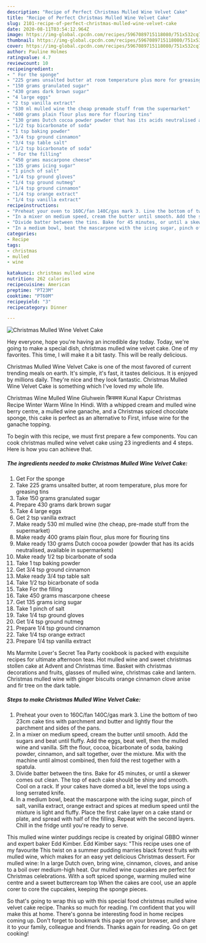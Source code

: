 ```yaml
---
description: "Recipe of Perfect Christmas Mulled Wine Velvet Cake"
title: "Recipe of Perfect Christmas Mulled Wine Velvet Cake"
slug: 2101-recipe-of-perfect-christmas-mulled-wine-velvet-cake
date: 2020-08-11T03:54:12.964Z
image: https://img-global.cpcdn.com/recipes/5967089715118080/751x532cq70/christmas-mulled-wine-velvet-cake-recipe-main-photo.jpg
thumbnail: https://img-global.cpcdn.com/recipes/5967089715118080/751x532cq70/christmas-mulled-wine-velvet-cake-recipe-main-photo.jpg
cover: https://img-global.cpcdn.com/recipes/5967089715118080/751x532cq70/christmas-mulled-wine-velvet-cake-recipe-main-photo.jpg
author: Pauline Holmes
ratingvalue: 4.7
reviewcount: 10
recipeingredient:
- " For the sponge"
- "225 grams unsalted butter at room temperature plus more for greasing tins"
- "150 grams granulated sugar"
- "430 grams dark brown sugar"
- "4 large eggs"
- "2 tsp vanilla extract"
- "530 ml mulled wine the cheap premade stuff from the supermarket"
- "400 grams plain flour plus more for flouring tins"
- "130 grams Dutch cocoa powder powder that has its acids neutralised available in supermarkets"
- "1/2 tsp bicarbonate of soda"
- "1 tsp baking powder"
- "3/4 tsp ground cinnamon"
- "3/4 tsp table salt"
- "1/2 tsp bicarbonate of soda"
- " For the filling"
- "450 grams mascarpone cheese"
- "135 grams icing sugar"
- "1 pinch of salt"
- "1/4 tsp ground gloves"
- "1/4 tsp ground nutmeg"
- "1/4 tsp ground cinnamon"
- "1/4 tsp orange extract"
- "1/4 tsp vanilla extract"
recipeinstructions:
- "Preheat your oven to 160C/fan 140C/gas mark 3. Line the bottom of two 23cm cake tins with parchment and butter and lightly flour the parchment and sides of the pans."
- "In a mixer on medium speed, cream the butter until smooth. Add the sugars and beat until fluffy. Add the eggs, beat well, then the mulled wine and vanilla. Sift the flour, cocoa, bicarbonate of soda, baking powder, cinnamon, and salt together, over the mixture. Mix with the machine until almost combined, then fold the rest together with a spatula."
- "Divide batter between the tins. Bake for 45 minutes, or until a skewer comes out clean. The top of each cake should be shiny and smooth. Cool on a rack. If your cakes have domed a bit, level the tops using a long serrated knife."
- "In a medium bowl, beat the mascarpone with the icing sugar, pinch of salt, vanilla extract, orange extract and spices at medium speed until the mixture is light and fluffy. Place the first cake layer on a cake stand or plate, and spread with half of the filling. Repeat with the second layers. Chill in the fridge until you&#39;re ready to serve."
categories:
- Recipe
tags:
- christmas
- mulled
- wine

katakunci: christmas mulled wine 
nutrition: 262 calories
recipecuisine: American
preptime: "PT23M"
cooktime: "PT60M"
recipeyield: "3"
recipecategory: Dinner

---
```



![Christmas Mulled Wine Velvet Cake](https://img-global.cpcdn.com/recipes/5967089715118080/751x532cq70/christmas-mulled-wine-velvet-cake-recipe-main-photo.jpg)

Hey everyone, hope you're having an incredible day today. Today, we're going to make a special dish, christmas mulled wine velvet cake. One of my favorites. This time, I will make it a bit tasty. This will be really delicious.

Christmas Mulled Wine Velvet Cake is one of the most favored of current trending meals on earth. It's simple, it's fast, it tastes delicious. It is enjoyed by millions daily. They're nice and they look fantastic. Christmas Mulled Wine Velvet Cake is something which I've loved my whole life.

Christmas Wine Mulled Wine Gluhwein क्रिसमस Kunal Kapur Christmas Recipe Winter Warm Wine In Hindi. With a whipped cream and mulled wine berry centre, a mulled wine ganache, and a Christmas spiced chocolate sponge, this cake is perfect as an alternative to First, infuse wine for the ganache topping.


To begin with this recipe, we must first prepare a few components. You can cook christmas mulled wine velvet cake using 23 ingredients and 4 steps. Here is how you can achieve that.

<!--inarticleads1-->

##### The ingredients needed to make Christmas Mulled Wine Velvet Cake:

1. Get  For the sponge
1. Take 225 grams unsalted butter, at room temperature, plus more for greasing tins
1. Take 150 grams granulated sugar
1. Prepare 430 grams dark brown sugar
1. Take 4 large eggs
1. Get 2 tsp vanilla extract
1. Make ready 530 ml mulled wine (the cheap, pre-made stuff from the supermarket)
1. Make ready 400 grams plain flour, plus more for flouring tins
1. Make ready 130 grams Dutch cocoa powder (powder that has its acids neutralised, available in supermarkets)
1. Make ready 1/2 tsp bicarbonate of soda
1. Take 1 tsp baking powder
1. Get 3/4 tsp ground cinnamon
1. Make ready 3/4 tsp table salt
1. Take 1/2 tsp bicarbonate of soda
1. Take  For the filling
1. Take 450 grams mascarpone cheese
1. Get 135 grams icing sugar
1. Take 1 pinch of salt
1. Take 1/4 tsp ground gloves
1. Get 1/4 tsp ground nutmeg
1. Prepare 1/4 tsp ground cinnamon
1. Take 1/4 tsp orange extract
1. Prepare 1/4 tsp vanilla extract


Ms Marmite Lover&#39;s Secret Tea Party cookbook is packed with exquisite recipes for ultimate afternoon teas. Hot mulled wine and sweet christmas stollen cake at Advent and Christmas time. Basket with christmas decorations and fruits, glasses of mulled wine, christmas cake and lantern. Christmas mulled wine with ginger biscuits orange cinnamon clove anise and fir tree on the dark table. 

<!--inarticleads2-->

##### Steps to make Christmas Mulled Wine Velvet Cake:

1. Preheat your oven to 160C/fan 140C/gas mark 3. Line the bottom of two 23cm cake tins with parchment and butter and lightly flour the parchment and sides of the pans.
1. In a mixer on medium speed, cream the butter until smooth. Add the sugars and beat until fluffy. Add the eggs, beat well, then the mulled wine and vanilla. Sift the flour, cocoa, bicarbonate of soda, baking powder, cinnamon, and salt together, over the mixture. Mix with the machine until almost combined, then fold the rest together with a spatula.
1. Divide batter between the tins. Bake for 45 minutes, or until a skewer comes out clean. The top of each cake should be shiny and smooth. Cool on a rack. If your cakes have domed a bit, level the tops using a long serrated knife.
1. In a medium bowl, beat the mascarpone with the icing sugar, pinch of salt, vanilla extract, orange extract and spices at medium speed until the mixture is light and fluffy. Place the first cake layer on a cake stand or plate, and spread with half of the filling. Repeat with the second layers. Chill in the fridge until you&#39;re ready to serve.


This mulled wine winter puddings recipe is created by original GBBO winner and expert baker Edd Kimber. Edd Kimber says: &#34;This recipe uses one of my favourite This twist on a summer pudding marries black forest fruits with mulled wine, which makes for an easy yet delicious Christmas dessert. For mulled wine: In a large Dutch oven, bring wine, cinnamon, cloves, and anise to a boil over medium-high heat. Our mulled wine cupcakes are perfect for Christmas celebrations. With a soft spiced sponge, warming mulled wine centre and a sweet buttercream top When the cakes are cool, use an apple corer to core the cupcakes, keeping the sponge pieces. 

So that's going to wrap this up with this special food christmas mulled wine velvet cake recipe. Thanks so much for reading. I'm confident that you will make this at home. There's gonna be interesting food in home recipes coming up. Don't forget to bookmark this page on your browser, and share it to your family, colleague and friends. Thanks again for reading. Go on get cooking!
